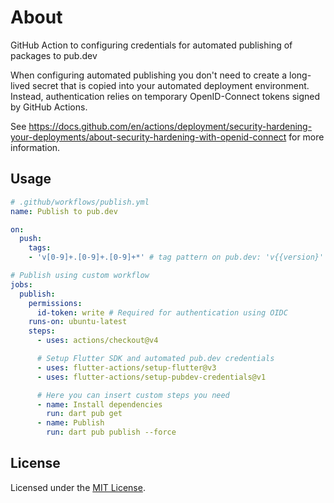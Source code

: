 # About
GitHub Action to configuring credentials for automated publishing of packages to pub.dev

When configuring automated publishing you don't need to create a long-lived secret that is copied into your automated deployment environment. Instead, authentication relies on temporary OpenID-Connect tokens signed by GitHub Actions.

See https://docs.github.com/en/actions/deployment/security-hardening-your-deployments/about-security-hardening-with-openid-connect for more information.

## Usage

```yml
# .github/workflows/publish.yml
name: Publish to pub.dev

on:
  push:
    tags:
    - 'v[0-9]+.[0-9]+.[0-9]+*' # tag pattern on pub.dev: 'v{{version}'

# Publish using custom workflow
jobs:
  publish:
    permissions:
      id-token: write # Required for authentication using OIDC
    runs-on: ubuntu-latest
    steps:
      - uses: actions/checkout@v4

      # Setup Flutter SDK and automated pub.dev credentials
      - uses: flutter-actions/setup-flutter@v3
      - uses: flutter-actions/setup-pubdev-credentials@v1

      # Here you can insert custom steps you need
      - name: Install dependencies
        run: dart pub get
      - name: Publish
        run: dart pub publish --force
```

## License

Licensed under the [MIT License](LICENSE).
